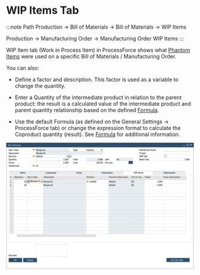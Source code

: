# WIP Items Tab

:::note Path
Production → Bill of Materials → Bill of Materials → WIP Items

Production → Manufacturing Order → Manufacturing Order WIP Items
:::

WIP Item tab (Work in Process Item) in ProcessForce shows what [Phantom Items](./../bill-of-materials/multi-level-bill-of-materials/phantom-item.md) were used on a specific Bill of Materials / Manufacturing Order.

You can also:

- Define a factor and description. This factor is used as a variable to change the quantity.

- Enter a Quantity of the intermediate product in relation to the parent product: the result is a calculated value of the intermediate product and parent quantity relationship based on the defined [Formula](./../formula.md).

- Use the default Formula (as defined on the General Settings → ProcessForce tab) or change the expression format to calculate the Coproduct quantity (result). See [Formula](./../formula.md) for additional information.

![WIP Tab](./media/bill-of-materials-wip-tab.png)
